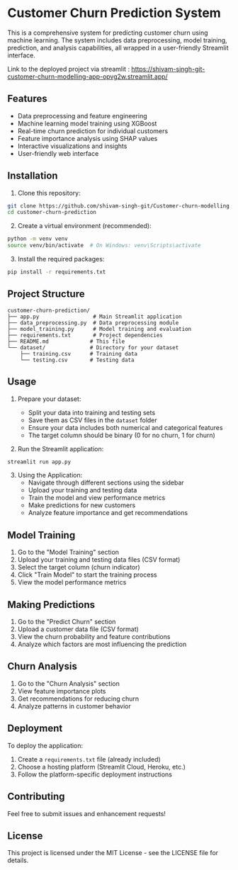 # Customer Churn Prediction System

This is a comprehensive system for predicting customer churn using machine learning. The system includes data preprocessing, model training, prediction, and analysis capabilities, all wrapped in a user-friendly Streamlit interface.


Link to the deployed project via streamlit : https://shivam-singh-git-customer-churn-modelling-app-opvg2w.streamlit.app/

## Features

- Data preprocessing and feature engineering
- Machine learning model training using XGBoost
- Real-time churn prediction for individual customers
- Feature importance analysis using SHAP values
- Interactive visualizations and insights
- User-friendly web interface

## Installation

1. Clone this repository:
```bash
git clone https://github.com/shivam-singh-git/Customer-churn-modelling.git
cd customer-churn-prediction
```

2. Create a virtual environment (recommended):
```bash
python -m venv venv
source venv/bin/activate  # On Windows: venv\Scripts\activate
```

3. Install the required packages:
```bash
pip install -r requirements.txt
```

## Project Structure

```
customer-churn-prediction/
├── app.py                 # Main Streamlit application
├── data_preprocessing.py  # Data preprocessing module
├── model_training.py      # Model training and evaluation
├── requirements.txt       # Project dependencies
├── README.md             # This file
└── dataset/              # Directory for your dataset
    ├── training.csv      # Training data
    └── testing.csv       # Testing data
```

## Usage

1. Prepare your dataset:
   - Split your data into training and testing sets
   - Save them as CSV files in the `dataset` folder
   - Ensure your data includes both numerical and categorical features
   - The target column should be binary (0 for no churn, 1 for churn)

2. Run the Streamlit application:
```bash
streamlit run app.py
```

3. Using the Application:
   - Navigate through different sections using the sidebar
   - Upload your training and testing data
   - Train the model and view performance metrics
   - Make predictions for new customers
   - Analyze feature importance and get recommendations

## Model Training

1. Go to the "Model Training" section
2. Upload your training and testing data files (CSV format)
3. Select the target column (churn indicator)
4. Click "Train Model" to start the training process
5. View the model performance metrics

## Making Predictions

1. Go to the "Predict Churn" section
2. Upload a customer data file (CSV format)
3. View the churn probability and feature contributions
4. Analyze which factors are most influencing the prediction

## Churn Analysis

1. Go to the "Churn Analysis" section
2. View feature importance plots
3. Get recommendations for reducing churn
4. Analyze patterns in customer behavior

## Deployment

To deploy the application:

1. Create a `requirements.txt` file (already included)
2. Choose a hosting platform (Streamlit Cloud, Heroku, etc.)
3. Follow the platform-specific deployment instructions

## Contributing

Feel free to submit issues and enhancement requests!

## License

This project is licensed under the MIT License - see the LICENSE file for details. 

